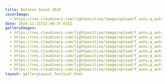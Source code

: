 ```yaml
---
title: Balaton Sound 2024
coverImage:
  - https://res.cloudinary.com/lightpositive/image/upload/f_auto,q_auto/v1732193351/uploads/Balaton%20Sound%202024/IMG_5700.jpg
date: 2024-11-21T12:48:37.615Z
galleryImages:
  - https://res.cloudinary.com/lightpositive/image/upload/f_auto,q_auto/v1732193315/uploads/Balaton%20Sound%202024/IMG_5555.jpg
  - https://res.cloudinary.com/lightpositive/image/upload/f_auto,q_auto/v1732193311/uploads/Balaton%20Sound%202024/IMG_5537.jpg
  - https://res.cloudinary.com/lightpositive/image/upload/f_auto,q_auto/v1732193351/uploads/Balaton%20Sound%202024/IMG_5700.jpg
  - https://res.cloudinary.com/lightpositive/image/upload/f_auto,q_auto/v1732193351/uploads/Balaton%20Sound%202024/IMG_5736.jpg
  - https://res.cloudinary.com/lightpositive/image/upload/f_auto,q_auto/v1732193354/uploads/Balaton%20Sound%202024/IMG_5674.jpg
  - https://res.cloudinary.com/lightpositive/image/upload/f_auto,q_auto/v1732193359/uploads/Balaton%20Sound%202024/IMG_5843.jpg
  - https://res.cloudinary.com/lightpositive/image/upload/f_auto,q_auto/v1732193358/uploads/Balaton%20Sound%202024/IMG_5817.jpg
  - https://res.cloudinary.com/lightpositive/image/upload/f_auto,q_auto/v1732193357/uploads/Balaton%20Sound%202024/IMG_5703.jpg
  - https://res.cloudinary.com/lightpositive/image/upload/f_auto,q_auto/v1732193350/uploads/Balaton%20Sound%202024/IMG_5663.jpg
layout: galleryLayout_festival.html
---
```

